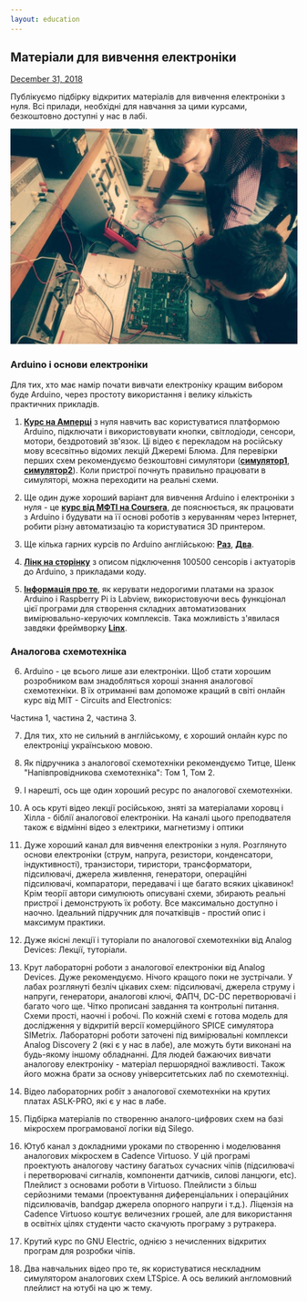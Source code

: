```yaml
---
layout: education
---
```


## Матеріали для вивчення електроніки

<p><u>December 31, 2018</u></p>

Публікуємо підбірку відкритих матеріалів для вивчення електроніки з нуля. Всі прилади, необхідні для навчання за цими курсами, безкоштовно доступні у нас в лабі.

![](/img/education.jpg)

### Arduino і основи електроніки

Для тих, хто має намір почати вивчати електроніку кращим вибором буде Arduino, через простоту використання і велику кількість практичних прикладів.

1) **[Курс на Амперці](https://www.youtube.com/playlist?list=PLfDmj22jP9S759DT250VVzfZs_4VnJqLa)** з нуля навчить вас користуватися платформою Arduino, підключати і використовувати кнопки, світлодіоди, сенсори, мотори, бездротовий зв'язок. Ці відео є перекладом на російську мову всесвітньо відомих лекцій Джеремі Блюма. Для перевірки перших схем рекомендуємо безкоштовні симулятори (**[симулятор1](https://www.tinkercad.com/circuits)**, **[симулятор2](https://www.circuito.io)**). Коли пристрої почнуть правильно працювати в симуляторі, можна переходити на реальні схеми.

2) Ще один дуже хороший варіант для вивчення Arduino і електроніки з нуля - це **[курс від МФТІ на Coursera](https://www.coursera.org/learn/roboty-arduino)**, де пояснюється, як працювати з Arduino і будувати на її основі роботів з керуванням через Інтернет, робити різну автоматизацію та користуватися 3D принтером.

3) Ще кілька гарних курсів по Arduino англійською: **[Раз](https://www.youtube.com/playlist?list=PLGs0VKk2DiYylFUUMMv9WiL3x3tpscDUQ)**, **[Два](https://www.youtube.com/playlist?list=PLGs0VKk2DiYx6CMdOQR_hmJ2NbB4mZQn-)**.

4) **[Лінк на сторінку](http://zelectro.cc/arduino_modules_sensors)** з описом підключення 100500 сенсорів і актуаторів до Arduino, з прикладами коду.

5) **[Інформація про те](https://www.labviewmakerhub.com/doku.php?id=libraries:linx:start)**, як керувати недорогими платами на зразок Arduino і Raspberry Pi із Labview, використовуючи весь функціонал цієї програми для створення складних автоматизованих вимірювально-керуючих комплексів. Така можливість з'явилася завдяки фреймворку **[Linx](https://www.youtube.com/watch?v=2tm2VKjkNKc)**.

### Аналогова схемотехніка

6) Arduino - це всього лише ази електроніки. Щоб стати хорошим розробником вам знадобляться хороші знання аналогової схемотехніки. В їх отриманні вам допоможе кращий в світі онлайн курс від MIT - Circuits and Electronics:

Частина 1, частина 2, частина 3.

7) Для тих, хто не сильний в англійському, є хороший онлайн курс по електроніці українською мовою.

8) Як підручника з аналогової схемотехніки рекомендуємо Титце, Шенк "Напівпровідникова схемотехніка": Том 1, Том 2.

9) І нарешті, ось ще один хороший ресурс по аналогової схемотехніки.

10) А ось круті відео лекції російською, зняті за матеріалами хоровц і Хілла - біблії аналогової електроніки. На каналі цього преподвателя також є відмінні відео з електрики, магнетизму і оптики

11) Дуже хороший канал для вивчення електроніки з нуля. Розглянуто основи електроніки (струм, напруга, резистори, конденсатори, індуктивності), транзистори, тиристори, трансформатори, підсилювачі, джерела живлення, генератори, операційні підсилювачі, компаратори, передавачі і ще багато всяких цікавинок! Крім теорії автори симулюють описувані схеми, збирають реальні пристрої і демонструють їх роботу. Все максимально доступно і наочно. Ідеальний підручник для початківців - простий опис і максимум практики.

12) Дуже якісні лекції і туторіали по аналогової схемотехніки від Analog Devices: Лекції, туторіали.

13) Крут лабораторні роботи з аналогової електроніки від Analog Devices. Дуже рекомендуємо. Нічого кращого поки не зустрічали. У лабах розглянуті безліч цікавих схем: підсилювачі, джерела струму і напруги, генератори, аналогові ключі, ФАПЧ, DC-DC перетворювачі і багато чого ще. Чітко прописані завдання та контрольні питання. Схеми прості, наочні і робочі. По кожній схемі є готова модель для дослідження у відкритій версії комерційного SPICE симулятора SIMetrix. Лабораторні роботи заточені під вимірювальні комплекси Analog Discovery 2 (які є у нас в лабе), але можуть бути виконані на будь-якому іншому обладнанні. Для людей бажаючих вивчати аналогову електроніку - матеріал першорядної важливості. Також його можна брати за основу університетських лаб по схемотехніці.

14) Відео лабораторних робіт з аналогової схемотехніки на крутих платах ASLK-PRO, які є у нас в лабе.

15) Підбірка матеріалів по створенню аналого-цифрових схем на базі мікросхем програмованої логіки від Silego.

16) Ютуб канал з докладними уроками по створенню і моделювання аналогових мікросхем в Cadence Virtuoso. У цій програмі проектують аналогову частину багатьох сучасних чіпів (підсилювачі і перетворювачі сигналів, компоненти датчиків, силові ланцюги, etc). Плейлист з основами роботи в Virtuoso. Плейлисти з більш серйозними темами (проектування диференціальних і операційних підсилювачів, bandgap джерела опорного напруги і т.д.). Ліцензія на Cadence Virtuoso коштує величезних грошей, але для використання в освітніх цілях студенти часто скачують програму з рутракера.

17) Крутий курс по GNU Electric, однією з нечисленних відкритих програм для розробки чіпів.

18) Два навчальних відео про те, як користуватися нескладним симулятором аналогових схем LTSpice. А ось великий англомовний плейлист на ютубі на цю ж тему.
